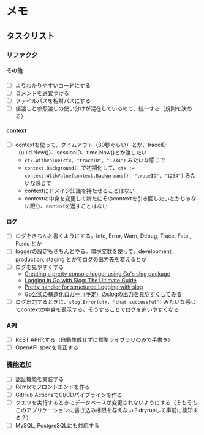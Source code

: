 # メモ

## タスクリスト

### リファクタ

#### その他

- [ ] よりわかりやすいコードにする
- [ ] コメントを適宜つける
- [ ] ファイルパスを相対パスにする
- [ ] 値渡しと参照渡しの使い分けが混在しているので、統一する（規則を決める）

#### context

- [ ] contextを使って、タイムアウト（30秒ぐらい）とか、traceID（uuid.New()）、sessionID、time.Now()とか渡したい
  - `ctx.WithValue(ctx, "traceID", "1234")` みたいな感じで
  - `context.Background()` で初期化して、`ctx := context.WithValue(context.Background(), "traceID", "1234")` みたいな感じで
  - contextにドメイン知識を持たせることはない
  - contextの中身を変更して新たにそのcontextを引き回したいとかじゃない限り、contextを返すことはない

#### ログ

- [ ] ログをきちんと書くようにする。Info, Error, Warn, Debug, Trace, Fatal, Panic とか
- [ ] loggerの設定もきちんとやる。環境変数を使って、development, production, staging とかでログの出力先を変えるとか
- [ ] ログを見やすくする
  - [Creating a pretty console logger using Go's slog package](https://dusted.codes/creating-a-pretty-console-logger-using-gos-slog-package)
  - [Logging in Go with Slog: The Ultimate Guide](https://betterstack.com/community/guides/logging/logging-in-go/)
  - [Pretty handler for structured Logging with slog](https://github.com/go-slog-handler/slog-handler)
  - [Go公式の構造化ロガー（予定）のslogの出力を見やすくしてみる](https://zenn.dev/mizutani/articles/golang-clog-handler)
- [ ] ログ出力するときに、`slog.Error(ctx, "chat successful")` みたいな感じでcontextの中身を表示する。そうすることでログを追いやすくなる

### API

- [ ] REST API化する（自動生成せずに標準ライブラリのみで手書き）
- [ ] OpenAPI specを修正する

### 機能追加

- [ ] 認証機能を実装する
- [ ] Remixでフロントエンドを作る
- [ ] GitHub ActionsでCI/CDパイプラインを作る
- [ ] クエリを実行するときにデータベースが変更されないようにする（そもそもこのアプリケーションに書き込み権限を与えない？dryrunして事前に検知する？）
- [ ] MySQL, PostgreSQLにも対応する
